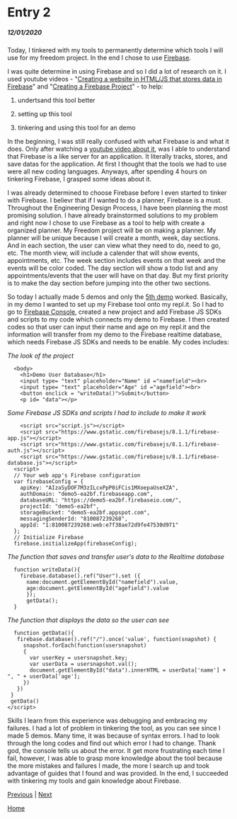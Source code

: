 # Entry 2
##### 12/01/2020

Today, I tinkered with my tools to permanently determine which tools I will use for my freedom project. In the end I chose to use [Firebase](https://console.firebase.google.com/u/1/). 

I was quite determine in using Firebase and so I did a lot of research on it. I used youtube videos - "[Creating a website in HTML/JS that stores data in Firebase](https://www.youtube.com/watch?v=-UOkri_WNWQ&t=315s)" and "[Creating a Firebase Project](https://www.youtube.com/watch?v=6juww5Lmvgo)" - to help:

1) undertsand this tool better

2) setting up this tool 

3) tinkering and using this tool for an demo

In the beginning, I was still really confused with what Firebase is and what it does. Only after watching a [youtube video about it](https://www.youtube.com/watch?v=O17OWyx08Cg), was I able to understand that Firebase is a like server for an application. It literally tracks, stores, and save datas for the application. At first I thought that the tools we had to use were all new coding languages. Anyways, after spending 4 hours on tinkering Firebase, I grasped some ideas about it.

I was already determined to choose Firebase before I even started to tinker with Firebase. I believr that if I wanted to do a planner, Firebase is a must. Throughout the Engineering Design Process, I have been planning the most promising solution. I have already brainstormed solutions to my problem and right now I chose to use Firebase as a tool to help with create a organized planner. My Freedom project will be on making a planner. My planner will be unique because I will create a month, week, day sections. And in each section, the user can view what they need to do, need to go, etc. The month view, will include a calender that will show events, appointments, etc. The week section includes events on that week and the events will be color coded. The day section will show a todo list and any appointments/events that the user will have on that day. But my first priority is to make the day section before jumping into the other two sections. 

So today I actually made 5 demos and only the [5th demo](https://demo5.sarahzhang3.repl.co) worked. Basically, in my demo I wanted to set up my Firebase tool onto my repl.it. So I had to go to [Firebase Console](https://console.firebase.google.com/u/1/), created a new project and add Firebase JS SDKs and scripts to my code which connects my demo to Firebase. I then created codes so that user can input their name and age on my repl.it and the information will transfer from my demo to the Firebase realtime database, which needs Firebase JS SDKs and needs to be enable. My codes includes:

*The look of the project*
``` 
  <body>
    <h1>Demo User Database</h1>
    <input type= "text" placeholder="Name" id ="namefield"><br>
    <input type= "text" placeholder="Age" id ="agefield"><br>
    <button onclick = "writeData()">Submit</button>
    <p id= "data"></p>
 ```
*Some Firebase JS SDKs and scripts I had to include to make it work*
```
    <script src="script.js"></script>
    <script src="https://www.gstatic.com/firebasejs/8.1.1/firebase-app.js"></script>
    <script src="https://www.gstatic.com/firebasejs/8.1.1/firebase-auth.js"></script>
    <script src="https://www.gstatic.com/firebasejs/8.1.1/firebase-database.js"></script>
  <script>
  // Your web app's Firebase configuration
  var firebaseConfig = {
    apiKey: "AIzaSyDOF7M3zILcxPpP0iFCis1MXoepaUseXZA",
    authDomain: "demo5-ea2bf.firebaseapp.com",
    databaseURL: "https://demo5-ea2bf.firebaseio.com/",
    projectId: "demo5-ea2bf",
    storageBucket: "demo5-ea2bf.appspot.com",
    messagingSenderId: "810087239268",
    appId: "1:810087239268:web:e7f38ae72d9fe47530d971"
  };
  // Initialize Firebase
  firebase.initializeApp(firebaseConfig);
 ```
*The function that saves and transfer user's data to the Realtime database*
```
  function writeData(){
    firebase.database().ref("User").set ({
      name:document.getElementById("namefield").value,
      age:document.getElementById("agefield").value
      });
      getData();
  }
 ```
*The function that displays the data so the user can see*
```
  function getData(){
   firebase.database().ref("/").once('value', function(snapshot) {
     snapshot.forEach(function(usersnapshot)
     {
       var userKey = usersnapshot.key;
       var userData = usersnapshot.val();
       document.getElementById("data").innerHTML = userData['name'] + ", " + userData['age'];
     })
   })
 }
 getData()
</script>
```

Skills I learn from this experience was debugging and embracing my failures. I had a lot of problem in tinkering the tool, as you can see since I made 5 demos. Many time, it was because of syntax errors. I had to look through the long codes and find out which error I had to change. Thank god, the console tells us about the error. It get more frustrating each time I fail, however, I was able to grasp more knowledge about the tool because the more mistakes and failures I made, the more I search up and took advantage of guides that I found and was provided. In the end, I succeeded with tinkering my tools and gain knowledge about Firebase. 
  

[Previous](entry01.md) | [Next](entry03.md)

[Home](../README.md)

